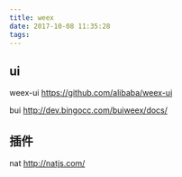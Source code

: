 ```yaml
---
title: weex
date: 2017-10-08 11:35:28
tags:
---
```


## ui

weex-ui https://github.com/alibaba/weex-ui

bui http://dev.bingocc.com/buiweex/docs/

<!--more-->

## 插件

nat http://natjs.com/








